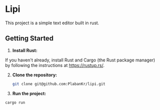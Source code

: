 # Lipi

This project is a simple text editor built in rust.

## Getting Started

1. **Install Rust:**

  If you haven't already, install Rust and Cargo (the Rust package manager) by following the instructions at https://rustup.rs/.

2. **Clone the repository:**

   ```bash
   git clone git@github.com:PlabanKr/lipi.git
   ```

3. **Run the project:**

  ```bash
  cargo run
  ```